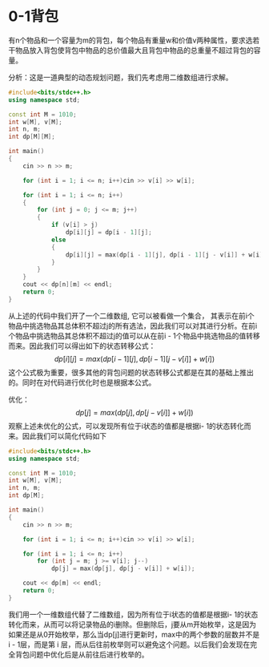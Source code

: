 #  0-1背包

​		有n个物品和一个容量为m的背包，每个物品有重量w和价值v两种属性，要求选若干物品放入背包使背包中物品的总价值最大且背包中物品的总重量不超过背包的容量。

分析：这是一道典型的动态规划问题，我们先考虑用二维数组进行求解。 

```c++
#include<bits/stdc++.h>
using namespace std;

const int M = 1010;
int w[M], v[M];
int n, m;
int dp[M][M];

int main()
{
	cin >> n >> m;

	for (int i = 1; i <= n; i++)cin >> v[i] >> w[i];

	for (int i = 1; i <= n; i++)
	{
		for (int j = 0; j <= m; j++)
		{
			if (v[i] > j)
				dp[i][j] = dp[i - 1][j];
			else
			{
				dp[i][j] = max(dp[i - 1][j], dp[i - 1][j - v[i]] + w[i]);
			}
		}
	}
	cout << dp[n][m] << endl;
	return 0;
}

```



从上述的代码中我们开了一个二维数组, 它可以被看做一个集合， 其表示在前i个物品中挑选物品其总体积不超过j的所有选法，因此我们可以对其进行分析。在前i个物品中挑选物品其总体积不超过j的值可以从在前i - 1个物品中挑选物品的值转移而来。因此我们可以得出如下的状态转移公式：
$$
dp[i][j] = max(dp[i - 1][j], dp[i -1][j - v[i]] + w[i])
$$
这个公式极为重要，很多其他的背包问题的状态转移公式都是在其的基础上推出的。同时在对代码进行优化时也是根据本公式。

优化：
$$
dp[j] = max(dp[j], dp[j - v[i]] + w[i])
$$
观察上述未优化的公式，可以发现所有位于i状态的值都是根据i- 1的状态转化而来。因此我们可以简化代码如下

```c++
#include<bits/stdc++.h>
using namespace std;

const int M = 1010;
int w[M], v[M];
int n, m;
int dp[M];

int main()
{
	cin >> n >> m;

	for (int i = 1; i <= n; i++)cin >> v[i] >> w[i];

	for (int i = 1; i <= n; i++)
		for (int j = m; j >= v[i]; j--)
			dp[j] = max(dp[j], dp[j - v[i]] + w[i]);

	cout << dp[m] << endl;
	return 0;
}

```



我们用一个一维数组代替了二维数组，因为所有位于i状态的值都是根据i- 1的状态转化而来，从而可以将记录物品的i删除。但删除后，j要从m开始枚举，这是因为如果还是从0开始枚举，那么当dp[j]进行更新时，max中的两个参数的层数并不是i - 1层，而是第 i 层，而从后往前枚举则可以避免这个问题。以后我们会发现在完全背包问题中优化后是从前往后进行枚举的。